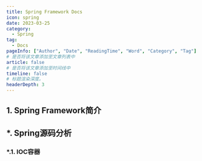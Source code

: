 ```yaml
---
title: Spring Framework Docs
icon: spring
date: 2023-03-25
category: 
  - Spring
tag:
  - Docs
pageInfo: ["Author", "Date", "ReadingTime", "Word", "Category", "Tag"]
# 是否将该文章添加至文章列表中
article: false
# 是否将该文章添加至时间线中
timeline: false
# 标题渲染深度。
headerDepth: 3
---
```

## 1. Spring Framework简介

## *. Spring源码分析
### *.1. IOC容器